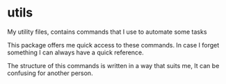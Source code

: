 # utils
My utility files, contains commands that I use to automate some tasks

This package offers me quick access to these commands.
In case I forget something I can always have a quick reference.

The structure of this commands is written in a way that suits me,
It can be confusing for another person.


